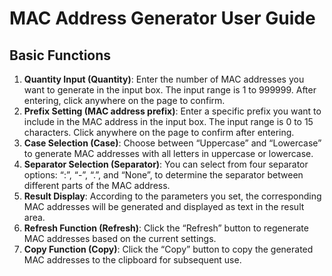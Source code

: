 # MAC Address Generator User Guide

## Basic Functions

  1. **Quantity Input (Quantity)**: Enter the number of MAC addresses you want to generate in the input box. The input range is 1 to 999999. After entering, click anywhere on the page to confirm.
  2. **Prefix Setting (MAC address prefix)**: Enter a specific prefix you want to include in the MAC address in the input box. The input range is 0 to 15 characters. Click anywhere on the page to confirm after entering.
  3. **Case Selection (Case)**: Choose between “Uppercase” and “Lowercase” to generate MAC addresses with all letters in uppercase or lowercase.
  4. **Separator Selection (Separator)**: You can select from four separator options: “:”, “-”, “.”, and “None”, to determine the separator between different parts of the MAC address.
  5. **Result Display**: According to the parameters you set, the corresponding MAC addresses will be generated and displayed as text in the result area.
  6. **Refresh Function (Refresh)**: Click the “Refresh” button to regenerate MAC addresses based on the current settings.
  7. **Copy Function (Copy)**: Click the “Copy” button to copy the generated MAC addresses to the clipboard for subsequent use.